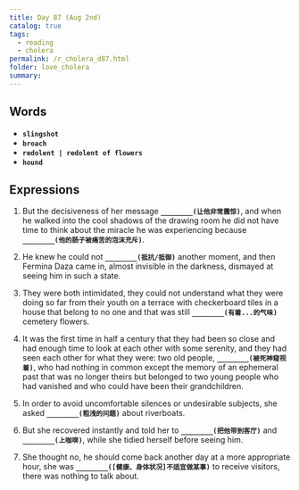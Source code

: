 ```yaml
---
title: Day 87 (Aug 2nd)
catalog: true
tags: 
  - reading
  - cholera
permalink: /r_cholera_d87.html
folder: love_cholera
summary: 
---
```


## Words

-   <b data-toggle="tooltip" data-original-title="{{site.data.glossary.slingshot}}">`slingshot`</b>
-   <b data-toggle="tooltip" data-original-title="{{site.data.glossary.broach}}">`broach`</b>
-   <b data-toggle="tooltip" data-original-title="{{site.data.glossary.redolent}}">`redolent | redolent of flowers`</b>
-   <b data-toggle="tooltip" data-original-title="{{site.data.glossary.hound}}">`hound`</b>



## Expressions

1.  But the decisiveness of her message <b data-toggle="tooltip" data-original-title="{{site.data.answers.hg_a}}">`________(让他非常震惊)`</b>, and when he walked into the cool shadows of the drawing room he did not have time to think about the miracle he was experiencing because <b data-toggle="tooltip" data-original-title="{{site.data.answers.hg_a2}}">`________(他的肠子被痛苦的泡沫充斥)`</b>.

2.  He knew he could not <b data-toggle="tooltip" data-original-title="{{site.data.answers.hg_b}}">`________(抵抗/抵御)`</b> another moment, and then Fermina Daza came in, almost invisible in the darkness, dismayed at seeing him in such a state.

3.  They were both intimidated, they could not understand what they were doing so far from their youth on a terrace with checkerboard tiles in a house that belong to no one and that was still <b data-toggle="tooltip" data-original-title="{{site.data.answers.hg_c}}">`________(有着...的气味)`</b> cemetery flowers.

4.  It was the first time in half a century that they had been so close and had enough time to look at each other with some serenity, and they had seen each other for what they were: two old people, <b data-toggle="tooltip" data-original-title="{{site.data.answers.hg_d}}">`________(被死神窥视着)`</b>, who had nothing in common except the memory of an ephemeral past that was no longer theirs but belonged to two young people who had vanished and who could have been their grandchildren.

5.  In order to avoid uncomfortable silences or undesirable subjects, she asked <b data-toggle="tooltip" data-original-title="{{site.data.answers.hg_e}}">`________(粗浅的问题)`</b> about riverboats.

6.  But she recovered instantly and told her to <b data-toggle="tooltip" data-original-title="{{site.data.answers.hg_f}}">`________(把他带到客厅)`</b> and <b data-toggle="tooltip" data-original-title="{{site.data.answers.hg_f2}}">`________(上咖啡)`</b>, while she tidied herself before seeing him.

7.  She thought no, he should come back another day at a more appropriate hour, she was <b data-toggle="tooltip" data-original-title="{{site.data.answers.hg_g}}">`________([健康、身体状况]不适宜做某事)`</b> to receive visitors, there was nothing to talk about.